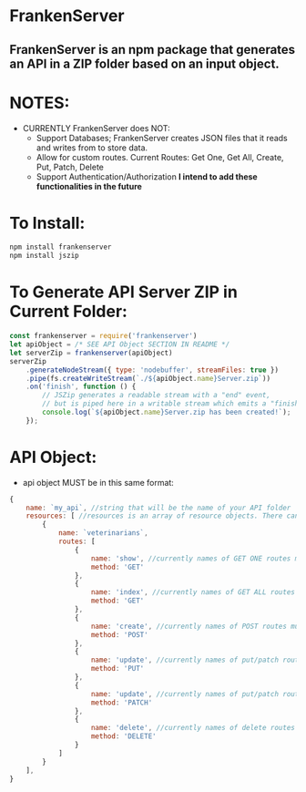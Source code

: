 # FrankenServer
## FrankenServer is an npm package that generates an API in a ZIP folder based on an input object.

# NOTES:
* CURRENTLY FrankenServer does NOT:
    - Support Databases; FrankenServer creates JSON files that it reads and writes from to store data.
    - Allow for custom routes. Current Routes: Get One, Get All, Create, Put, Patch, Delete
    - Support Authentication/Authorization
    **I intend to add these functionalities in the future**

# To Install:
```JavaScript
npm install frankenserver
npm install jszip
```

# To Generate API Server ZIP in Current Folder:
```JavaScript
const frankenserver = require('frankenserver')
let apiObject = /* SEE API Object SECTION IN README */
let serverZip = frankenserver(apiObject)
serverZip
    .generateNodeStream({ type: 'nodebuffer', streamFiles: true })
    .pipe(fs.createWriteStream(`./${apiObject.name}Server.zip`))
    .on('finish', function () {
        // JSZip generates a readable stream with a "end" event,
        // but is piped here in a writable stream which emits a "finish" event.
        console.log(`${apiObject.name}Server.zip has been created!`);
    });
```

# API Object:
 - api object MUST be in this same format:
```JavaScript
{
    name: `my_api`, //string that will be the name of your API folder
    resources: [ //resources is an array of resource objects. There can be as many resource objects as you'd like
        { 
            name: `veterinarians`,
            routes: [
                {
                    name: 'show', //currently names of GET ONE routes must be 'show'
                    method: 'GET'
                },
                {
                    name: 'index', //currently names of GET ALL routes must be index
                    method: 'GET'
                },
                {
                    name: 'create', //currently names of POST routes must be create
                    method: 'POST'
                },
                {
                    name: 'update', //currently names of put/patch routes must be update
                    method: 'PUT'
                },
                {
                    name: 'update', //currently names of put/patch routes must be update
                    method: 'PATCH'
                },
                {
                    name: 'delete', //currently names of delete routes must be delete
                    method: 'DELETE'
                }
            ]
        }
    ],
}
```